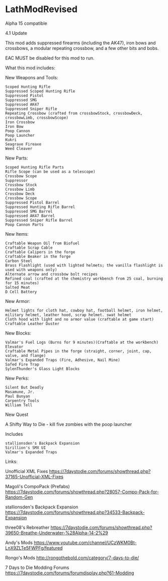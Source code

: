 # LathModRevised
Alpha 15 compatible

4.1 Update

This mod adds suppressed firearms (including the AK47), iron bows and crossbows, a modular repeating crossbow, and a few other bits and bobs. 

EAC MUST be disabled for this mod to run.

What this mod includes:

New Weapons and Tools:

	Scoped Hunting Rifle
	Suppressed Scoped Hunting Rifle
	Suppressed Pistol
	Suppressed SMG
	Suppressed AK47
	Suppressed Sniper Rifle
	Repeating Crossbow (crafted from crossbowStock, crossbowDeck, crossbowLimb, crossbowScope)
	Iron Crossbow
	Iron Bow
	Poop Cannon
	Poop Launcher
	Kukri
	Seagrave Fireaxe
	Weed Cleaver

New Parts:

	Scoped Hunting Rifle Parts
	Rifle Scope (can be used as a telescope)
	Crossbow Scope
	Suppressor
	Crossbow Stock
	Crossbow Limb
	Crossbow Deck
	Crossbow Scope
	Suppressed Pistol Barrel
	Suppressed Hunting Rifle Barrel
	Suppressed SMG Barrel
	Suppressed AK47 Barrel
	Suppressed Sniper Rifle Barrel
	Poop Cannon Parts
	
New Items:

	Craftable Weapon Oil from Biofuel
	Craftable Scrap Cable
	Craftable Calipers in the forge
	Craftable Beaker in the forge
	Carbon Steel
	Brass Flashlight (used with lighted helmets; the vanilla flashlight is used with weapons only)
	Alternate arrow and crossbow bolt recipes
	Refined coal (crafted at the chemistry workbench from 25 coal, burning for 15 minutes)
	Salted Meat
	D Cell Battery

New Armor:

	Helmet lights for cloth hat, cowboy hat, football helmet, iron helmet, military helmet, leather hood, scrap helmet. swat helmet
	Cloth hood with light and no armor value (craftable at game start)
	Craftable Leather Duster

New Blocks:

	Valmar's Fuel Logs (Burns for 9 minutes)(Craftable at the workbench)
	Elevator
	Craftable Metal Pipes in the forge (straight, corner, joint, cap, valve, and flange)
	Valmar's Expanded Traps (Fire, Adhesive, Nail Mine)
	Safed Fire Trap
	SylenThunder's Glass Light Blocks


New Perks:

	Silent But Deadly
	Masamune, Jr. 
	Paul Bunyan 
	Carpentry Tools
	William Tell

New Quest

  A Shifty Way to Die - kill five zombies with the poop launcher
	
Includes

	stallionsden's Backpack Expansion
	Sirillion's SMX UI
	Valmar's Expanded Traps


Links:

Unofficial XML Fixes
https://7daystodie.com/forums/showthread.php?37165-Unofficial-XML-Fixes

Magoli's CompoPack (Prefabs)
https://7daystodie.com/forums/showthread.php?28057-Compo-Pack-for-Random-Gen

stallionsden's Backpack Expansion
https://7daystodie.com/forums/showthread.php?34533-Backpack-Expansion

three08's Rebreather
https://7daystodie.com/forums/showthread.php?39650-Breathe-Underwater-%28Alpha-14-2%29

Andy's Mods
https://www.youtube.com/channel/UCzWKM0Bt-LnX9ZLTe5FWPFg/featured

Rongo's Mods
http://rongothebold.com/category/7-days-to-die/

7 Days to Die Modding Forums
https://7daystodie.com/forums/forumdisplay.php?61-Modding

